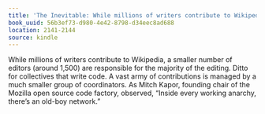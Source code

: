 ```yaml
---
title: 'The Inevitable: While millions of writers contribute to Wikipedia, a smaller…'
book_uuid: 56b3ef73-d980-4e42-8798-d34eec8ad688
location: 2141-2144
source: kindle
---
```


While millions of writers contribute to Wikipedia, a smaller number of editors (around 1,500) are responsible for the majority of the editing. Ditto for collectives that write code. A vast army of contributions is managed by a much smaller group of coordinators. As Mitch Kapor, founding chair of the Mozilla open source code factory, observed, “Inside every working anarchy, there’s an old-boy network.”
